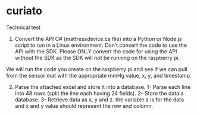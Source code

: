 # curiato
Technical test

1) Convert the API C# (mattressdevice.cs file) into a Python or Node.js script to run in a Linux environment.  Don’t convert the code to use the API with the SDK. Please ONLY convert the code for using the API without the SDK as the SDK will not be running on the raspberry pi. 

We will run the code you create on the raspberry pi and see if we can pull from the sensor mat with the appropriate mmHg value, x, y, and timestamp. 

2) Parse the attached excel and store it into a database.
1- Parse each line into 48 rows (split the line each having 24 fields).
2- Store the data a database.
3- Retrieve data as x, y and z. the variable z is for the data and x and y value should represent the row and column. 
